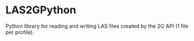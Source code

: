 # LAS2GPython
Python library for reading and writing LAS files created by the 2G API (1 file per profile).
